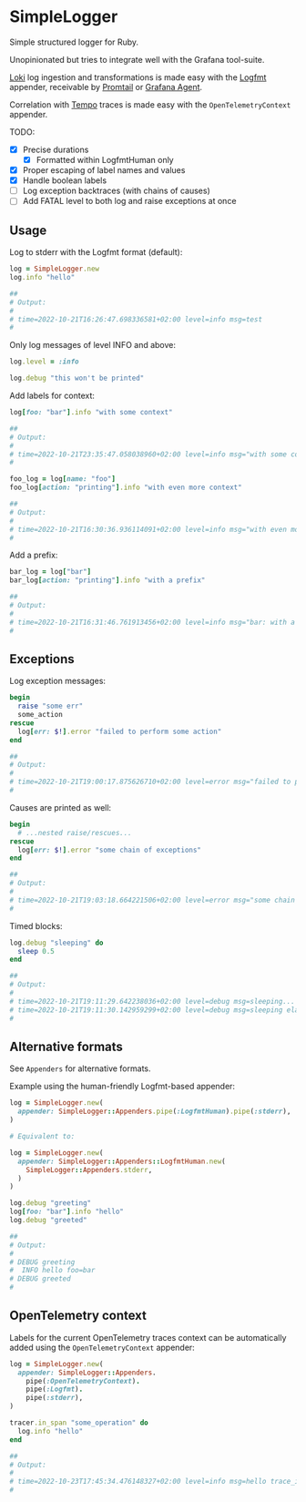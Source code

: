# SimpleLogger

Simple structured logger for Ruby.

Unopinionated but tries to integrate well with the Grafana tool-suite.

[Loki][loki] log ingestion and transformations is made easy with the
[Logfmt][logfmt] appender, receivable by [Promtail][promtail] or [Grafana
Agent][grafana_agent].

Correlation with [Tempo][tempo] traces is made easy with the
`OpenTelemetryContext` appender.

[loki]: https://grafana.com/oss/loki/
[logfmt]: https://brandur.org/logfmt
[promtail]: https://grafana.com/docs/loki/latest/clients/promtail/
[grafana_agent]: https://grafana.com/docs/agent/
[tempo]: https://grafana.com/oss/tempo/

TODO:

* [x] Precise durations
  * [x] Formatted within LogfmtHuman only
* [x] Proper escaping of label names and values
* [x] Handle boolean labels
* [ ] Log exception backtraces (with chains of causes)
* [ ] Add FATAL level to both log and raise exceptions at once

## Usage

Log to stderr with the Logfmt format (default):

```ruby
log = SimpleLogger.new
log.info "hello"

##
# Output:
#
# time=2022-10-21T16:26:47.698336581+02:00 level=info msg=test
#
```

Only log messages of level INFO and above:

```ruby
log.level = :info

log.debug "this won't be printed"
```

Add labels for context:

```ruby
log[foo: "bar"].info "with some context"

##
# Output:
#
# time=2022-10-21T23:35:47.058038960+02:00 level=info msg="with some context" foo=bar
#

foo_log = log[name: "foo"]
foo_log[action: "printing"].info "with even more context"

##
# Output:
#
# time=2022-10-21T16:30:36.936114091+02:00 level=info msg="with even more context" name=foo action=printing
#
```

Add a prefix:

```ruby
bar_log = log["bar"]
bar_log[action: "printing"].info "with a prefix"

##
# Output:
#
# time=2022-10-21T16:31:46.761913456+02:00 level=info msg="bar: with a prefix" action=printing
#
```

## Exceptions

Log exception messages:

```ruby
begin
  raise "some err"
  some_action
rescue
  log[err: $!].error "failed to perform some action"
end

##
# Output:
#
# time=2022-10-21T19:00:17.875626710+02:00 level=error msg="failed to perform some action" err="RuntimeError (some err)"
#
```

Causes are printed as well:

```ruby
begin
  # ...nested raise/rescues...
rescue
  log[err: $!].error "some chain of exceptions"
end

##
# Output:
#
# time=2022-10-21T19:03:18.664221506+02:00 level=error msg="some chain of exceptions" err="RuntimeError (error while rescueing) < RuntimeError (original exception)"
#
```

Timed blocks:

```ruby
log.debug "sleeping" do
  sleep 0.5
end

##
# Output:
#
# time=2022-10-21T19:11:29.642238036+02:00 level=debug msg=sleeping...
# time=2022-10-21T19:11:30.142959299+02:00 level=debug msg=sleeping elapsed=0.50s
#
```

## Alternative formats

See `Appenders` for alternative formats.

Example using the human-friendly Logfmt-based appender:

```ruby
log = SimpleLogger.new(
  appender: SimpleLogger::Appenders.pipe(:LogfmtHuman).pipe(:stderr),
)

# Equivalent to:

log = SimpleLogger.new(
  appender: SimpleLogger::Appenders::LogfmtHuman.new(
    SimpleLogger::Appenders.stderr,
  )
)

log.debug "greeting"
log[foo: "bar"].info "hello"
log.debug "greeted"

##
# Output:
#
# DEBUG greeting
#  INFO hello foo=bar
# DEBUG greeted
#
```

## OpenTelemetry context

Labels for the current OpenTelemetry traces context can be automatically added
using the `OpenTelemetryContext` appender:

```ruby
log = SimpleLogger.new(
  appender: SimpleLogger::Appenders.
    pipe(:OpenTelemetryContext).
    pipe(:Logfmt).
    pipe(:stderr),
)

tracer.in_span "some_operation" do
  log.info "hello"
end

##
# Output:
#
# time=2022-10-23T17:45:34.476148327+02:00 level=info msg=hello trace_id=300a464e3f3be5dd32c229b9d8a085c8 span_id=74f97998e8730a5b
#
```
